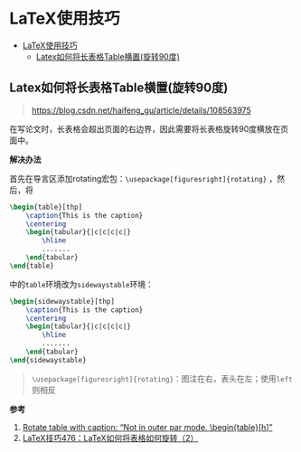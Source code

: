 # LaTeX使用技巧

- [LaTeX使用技巧](#latex使用技巧)
  - [Latex如何将长表格Table横置(旋转90度)](#latex如何将长表格table横置旋转90度)


## Latex如何将长表格Table横置(旋转90度)
> https://blog.csdn.net/haifeng_gu/article/details/108563975

在写论文时，长表格会超出页面的右边界，因此需要将长表格旋转90度横放在页面中。

**解决办法**

首先在导言区添加rotating宏包：`\usepackage[figuresright]{rotating}` ，然后，将

```latex
\begin{table}[thp]
	\caption{This is the caption}
	\centering
	\begin{tabular}{|c|c|c|c|}
		\hline
        .......
    \end{tabular}
\end{table}
```

中的`table`环境改为`sidewaystable`环境：

```latex
\begin{sidewaystable}[thp]
	\caption{This is the caption}
	\centering
	\begin{tabular}{|c|c|c|c|}
		\hline
		.......
	\end{tabular}
\end{sidewaystable}
```

> `\usepackage[figuresright]{rotating}`：图注在右，表头在左；使用`left`则相反

**参考**

1. [Rotate table with caption: “Not in outer par mode. \\begin{table}\[h\]”](https://tex.stackexchange.com/questions/50673/rotate-table-with-caption-not-in-outer-par-mode-begintableh)
2. [LaTeX技巧476：LaTeX如何将表格如何旋转（2）](http://blog.sina.com.cn/s/blog_5e16f1770100oavx.html)